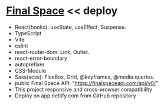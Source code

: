 # [Final Space](https://fs-list.netlify.app/) << deploy

- React(hooks): useState, useEffect, Suspense.
- TypeScript
- Vite
- eslint
- react-router-dom: Link, Outlet. 
- react-error-boundary
- autoprefixer
- CSS-Module
- Sass(scss): FlexBox, Grid, @keyframes, @media queries.
- public Final Space API: "https://finalspaceapi.com/api/v0/"
- This project responsive and cross-иrowser сompatibility
- Deploy on app.netlify.com from GitHub repository
